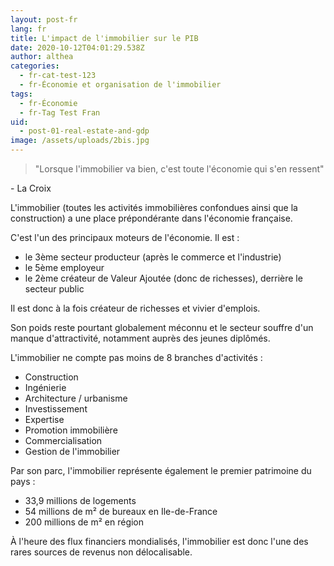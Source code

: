 ```yaml
---
layout: post-fr
lang: fr
title: L'impact de l'immobilier sur le PIB
date: 2020-10-12T04:01:29.538Z
author: althea
categories:
  - fr-cat-test-123
  - fr-Économie et organisation de l'immobilier
tags:
  - fr-Économie
  - fr-Tag Test Fran
uid:
  - post-01-real-estate-and-gdp
image: /assets/uploads/2bis.jpg
---
```

> "Lorsque l'immobilier va bien, c'est toute l'économie qui s'en ressent"

\- La Croix

L'immobilier (toutes les activités immobilières confondues ainsi que la construction) a une place prépondérante dans l'économie française.

C'est l'un des principaux moteurs de l'économie. Il est :

* le 3ème secteur producteur (après le commerce et l'industrie)
* le 5ème employeur
* le 2ème créateur de Valeur Ajoutée (donc de richesses), derrière le secteur public

Il est donc à la fois créateur de richesses et vivier d'emplois.

Son poids reste pourtant globalement méconnu et le secteur souffre d'un manque d'attractivité, notamment auprès des jeunes diplômés.

L'immobilier ne compte pas moins de 8 branches d'activités :

* Construction
* Ingénierie
* Architecture / urbanisme
* Investissement
* Expertise
* Promotion immobilière
* Commercialisation
* Gestion de l'immobilier

Par son parc, l'immobilier représente également le premier patrimoine du pays :

* 33,9 millions de logements
* 54 millions de m² de bureaux en Ile-de-France
* 200 millions de m² en région

À l'heure des flux financiers mondialisés, l'immobilier est donc l'une des rares sources de revenus non délocalisable.